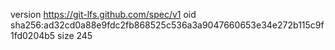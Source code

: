 version https://git-lfs.github.com/spec/v1
oid sha256:ad32cd0a88e9fdc2fb868525c536a3a9047660653e34e272b115c9f1fd0204b5
size 245
